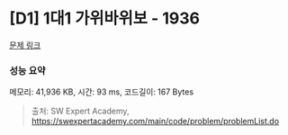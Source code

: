 # [D1] 1대1 가위바위보 - 1936 

[문제 링크](https://swexpertacademy.com/main/code/problem/problemDetail.do?contestProbId=AV5PjKXKALcDFAUq) 

### 성능 요약

메모리: 41,936 KB, 시간: 93 ms, 코드길이: 167 Bytes



> 출처: SW Expert Academy, https://swexpertacademy.com/main/code/problem/problemList.do